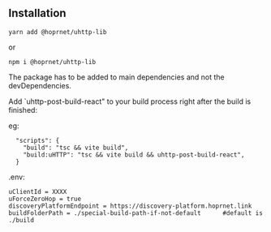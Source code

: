 ## Installation

```
yarn add @hoprnet/uhttp-lib
```

or

```
npm i @hoprnet/uhttp-lib
```

The package has to be added to main dependencies and not the devDependencies.

Add `uhttp-post-build-react" to your build process right after the build is finished:

eg:

```
  "scripts": {
    "build": "tsc && vite build",
    "build:uHTTP": "tsc && vite build && uhttp-post-build-react",
  }
```

.env:

```
uClientId = XXXX
uForceZeroHop = true
discoveryPlatformEndpoint = https://discovery-platform.hoprnet.link
buildFolderPath = ./special-build-path-if-not-default      #default is ./build
```
